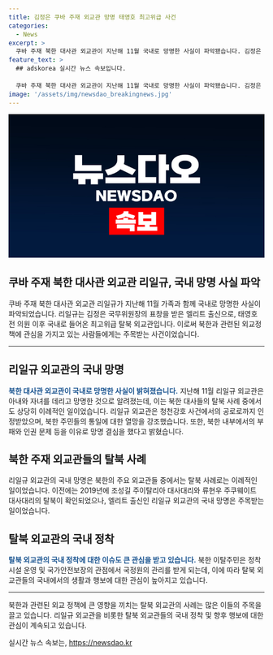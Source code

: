 ```yaml
---
title: 김정은 쿠바 주재 외교관 망명 태영호 최고위급 사건
categories:
  - News
excerpt: >
  쿠바 주재 북한 대사관 외교관이 지난해 11월 국내로 망명한 사실이 파악됐습니다. 김정은 국무위원장의 표창까지 받은 엘리트 출신으로, 최고위급 탈북 외교관입니다. 이참사는 김정은 뇌물 요구와 주민의 통일 열망으로 망명했다고 전했습니다. 최근 김정은 정권에서 주목받는 외교관 탈북은 이번이 처음이라며, 정착을 위해 국가안전보장과 관련된 결정이 필요하다고 밝혔습니다.
feature_text: >
  ## adskorea 실시간 뉴스 속보입니다.

  쿠바 주재 북한 대사관 외교관이 지난해 11월 국내로 망명한 사실이 파악됐습니다. 김정은 국무위원장의 표창까지 받은 엘리트 출신으로, 최고위급 탈북 외교관입니다. 이참사는 김정은 뇌물 요구와 주민의 통일 열망으로 망명했다고 전했습니다. 최근 김정은 정권에서 주목받는 외교관 탈북은 이번이 처음이라며, 정착을 위해 국가안전보장과 관련된 결정이 필요하다고 밝혔습니다.
image: '/assets/img/newsdao_breakingnews.jpg'
---
```


<p><img src="/assets/img/newsdao_breakingnews.jpg" alt="adskorea 속보" /></p>

<h2>쿠바 주재 북한 대사관 외교관 리일규, 국내 망명 사실 파악</h2>

<p data-ke-size="size16">쿠바 주재 북한 대사관 외교관 리일규가 지난해 11월 가족과 함께 국내로 망명한 사실이 파악되었습니다. 리일규는 김정은 국무위원장의 표창을 받은 엘리트 출신으로, 태영호 전 의원 이후 국내로 들어온 최고위급 탈북 외교관입니다. 이로써 북한과 관련된 외교정책에 관심을 가지고 있는 사람들에게는 주목받는 사건이었습니다.</p>

<hr>

<h2 data-ke-size="size26">리일규 외교관의 국내 망명</h2>

<p data-ke-size="size16"><b><span style="color: #1a5490;">북한 대사관 외교관이 국내로 망명한 사실이 밝혀졌습니다.</span></b> 지난해 11월 리일규 외교관은 아내와 자녀를 데리고 망명한 것으로 알려졌는데, 이는 북한 대사들의 탈북 사례 중에서도 상당히 이례적인 일이었습니다. 리일규 외교관은 청천강호 사건에서의 공로로까지 인정받았으며, 북한 주민들의 통일에 대한 열망을 강조했습니다. 또한, 북한 내부에서의 부패와 인권 문제 등을 이유로 망명 결심을 했다고 밝혔습니다.</p>

<h2 data-ke-size="size26">북한 주재 외교관들의 탈북 사례</h2>

<p data-ke-size="size16">리일규 외교관의 국내 망명은 북한의 주요 외교관들 중에서는 탈북 사례로는 이례적인 일이었습니다. 이전에는 2019년에 조성길 주이탈리아 대사대리와 류현우 주쿠웨이트 대사대리의 탈북이 확인되었으나, 엘리트 출신인 리일규 외교관의 국내 망명은 주목받는 일이었습니다.</p>

<h2 data-ke-size="size26">탈북 외교관의 국내 정착</h2>

<p data-ke-size="size16"><b><span style="color: #1a5490;">탈북 외교관의 국내 정착에 대한 이슈도 큰 관심을 받고 있습니다.</span></b> 북한 이탈주민은 정착시설 운영 및 국가안전보장의 관점에서 국정원의 관리를 받게 되는데, 이에 따라 탈북 외교관들의 국내에서의 생활과 행보에 대한 관심이 높아지고 있습니다.</p>

<hr>

<p data-ke-size="size16">북한과 관련된 외교 정책에 큰 영향을 끼치는 탈북 외교관의 사례는 많은 이들의 주목을 끌고 있습니다. 리일규 외교관을 비롯한 탈북 외교관들의 국내 정착 및 향후 행보에 대한 관심이 계속되고 있습니다.</p>
실시간 뉴스 속보는, <a href="https://newsdao.kr" rel="dofollow">https://newsdao.kr</a>


